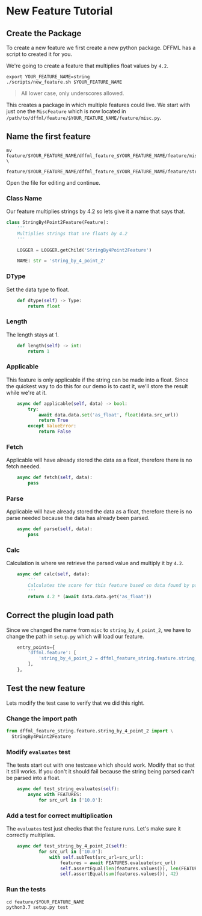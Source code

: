 # New Feature Tutorial

## Create the Package

To create a new feature we first create a new python package. DFFML has a script
to created it for you.

We're going to create a feature that multiplies float values by `4.2`.

```console
export YOUR_FEATURE_NAME=string
./scripts/new_feature.sh $YOUR_FEATURE_NAME
```

> All lower case, only underscores allowed.

This creates a package in which multiple features could live. We start with just
one the `MiscFeature` which is now located in
`/path/to/dffml/feature/$YOUR_FEATURE_NAME/feature/misc.py`.

## Name the first feature

```console
mv feature/$YOUR_FEATURE_NAME/dffml_feature_$YOUR_FEATURE_NAME/feature/misc.py \
  feature/$YOUR_FEATURE_NAME/dffml_feature_$YOUR_FEATURE_NAME/feature/string_by_4_point_2.py
```

Open the file for editing and continue.

### Class Name

Our feature multiplies strings by 4.2 so lets give it a name that says that.

```python
class StringBy4Point2Feature(Feature):
    '''
    Multiplies strings that are floats by 4.2
    '''

    LOGGER = LOGGER.getChild('StringBy4Point2Feature')

    NAME: str = 'string_by_4_point_2'
```

### DType

Set the data type to float.

```python
    def dtype(self) -> Type:
        return float
```

### Length

The length stays at 1.

```python
    def length(self) -> int:
        return 1
```

### Applicable

This feature is only applicable if the string can be made into a float. Since
the quickest way to do this for our demo is to cast it, we'll store the result
while we're at it.

```python
    async def applicable(self, data) -> bool:
        try:
            await data.data.set('as_float', float(data.src_url))
            return True
        except ValueError:
            return False
```

### Fetch

Applicable will have already stored the data as a float, therefore there is no
fetch needed.

```python
    async def fetch(self, data):
        pass
```

### Parse

Applicable will have already stored the data as a float, therefore there is no
parse needed because the data has already been parsed.

```python
    async def parse(self, data):
        pass
```

### Calc

Calculation is where we retrieve the parsed value and multiply it by `4.2`.

```python
    async def calc(self, data):
        '''
        Calculates the score for this feature based on data found by parse().
        '''
        return 4.2 * (await data.data.get('as_float'))
```

## Correct the plugin load path

Since we changed the name from `misc` to `string_by_4_point_2`, we have to
change the path in `setup.py` which will load our feature.

```python
    entry_points={
        'dffml.feature': [
            'string_by_4_point_2 = dffml_feature_string.feature.string_by_4_point_2:StringBy4Point2Feature',
        ],
    },
```

## Test the new feature

Lets modify the test case to verify that we did this right.

### Change the import path

```python
from dffml_feature_string.feature.string_by_4_point_2 import \
  StringBy4Point2Feature
```

### Modify `evaluates` test

The tests start out with one testcase which should work. Modify that so that it
still works. If you don't it should fail because the string being parsed can't
be parsed into a float.

```python
    async def test_string_evaluates(self):
        async with FEATURES:
            for src_url in ['10.0']:
```

### Add a test for correct multiplication

The `evaluates` test just checks that the feature runs. Let's make sure it
correctly multiplies.

```python
    async def test_string_by_4_point_2(self):
            for src_url in ['10.0']:
                with self.subTest(src_url=src_url):
                    features = await FEATURES.evaluate(src_url)
                    self.assertEqual(len(features.values()), len(FEATURES))
                    self.assertEqual(sum(features.values()), 42)
```

### Run the tests

```console
cd feature/$YOUR_FEATURE_NAME
python3.7 setup.py test
```
